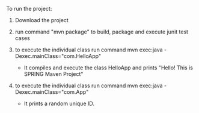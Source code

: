 To run the project:

1) Download the project

2) run command "mvn package" to build, package and execute junit test cases 

3) to execute the individual class run command   mvn exec:java -Dexec.mainClass="com.HelloApp"

    - It compiles and execute the class HelloApp and prints "Hello! This is SPRING Maven Project" 
    
4) to execute the individual class run command   mvn exec:java -Dexec.mainClass="com.App"

    - It prints a random unique ID.